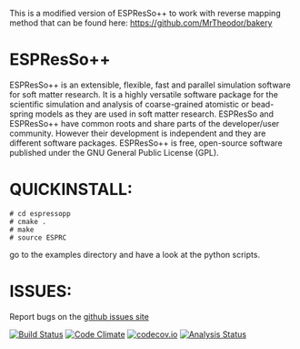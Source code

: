 This is a modified version of ESPResSo++ to work with reverse mapping method that can be found here:
https://github.com/MrTheodor/bakery



ESPResSo++
==========

ESPResSo++ is an extensible, flexible, fast and parallel simulation software for
soft matter research. It is a highly versatile software package for the
scientific simulation and analysis of coarse-grained atomistic or bead-spring
models as they are used in soft matter research. ESPResSo and ESPResSo++ have
common roots and share parts of the developer/user community. However their
development is independent and they are different software packages. ESPResSo++
is free, open-source software published under the GNU General Public License
(GPL).

QUICKINSTALL:
=============

```
# cd espressopp
# cmake .
# make
# source ESPRC
```

go to the examples directory and have a look at the python scripts.

ISSUES:
=======

Report bugs on the [github issues site](https://github.com/espressopp/espressopp/issues)


[![Build Status](https://travis-ci.org/espressopp/espressopp.svg?branch=master)](https://travis-ci.org/espressopp/espressopp)
[![Code Climate](https://codeclimate.com/github/espressopp/espressopp/badges/gpa.svg)](https://codeclimate.com/github/espressopp/espressopp)
[![codecov.io](https://codecov.io/github/espressopp/espressopp/coverage.svg?branch=master)](https://codecov.io/github/espressopp/espressopp?branch=master)
[![Analysis Status](https://scan.coverity.com/projects/8143/badge.svg?flat=1)](https://scan.coverity.com/projects/espressopp-espressopp)

